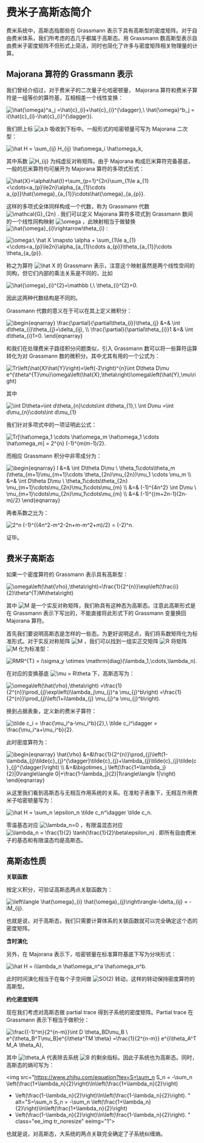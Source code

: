 # 费米子高斯态简介

费米系统中，高斯态指那些在 Grassmann 表示下具有高斯型的密度矩阵。对于自由费米体系，我们所考虑的态几乎都属于高斯态。用 Grassmann 数高斯型表示自由费米子密度矩阵不但形式上简洁，同时也简化了许多与密度矩阵相关物理量的计算。

## Majorana 算符的 Grassmann 表示

我们曾经介绍过，对于费米子的二次量子化哈密顿量， Majorana 算符和费米子算符是一组等价的算符基，互相相差一个线性变换：


<img src="https://www.zhihu.com/equation?tex=\hat{\omega}^a_j =\hat{c}_{i}+\hat{c}_{i}^{\dagger},\ 
\hat{\omega}^b_j = i(\hat{c}_{i}-\hat{c}_{i}^{\dagger}).
" alt="\hat{\omega}^a_j =\hat{c}_{i}+\hat{c}_{i}^{\dagger},\ 
\hat{\omega}^b_j = i(\hat{c}_{i}-\hat{c}_{i}^{\dagger}).
" class="ee_img tr_noresize" eeimg="1">

我们把上标  <img src="https://www.zhihu.com/equation?tex=a,b" alt="a,b" class="ee_img tr_noresize" eeimg="1">  吸收到下标中。一般形式的哈密顿量可写为 Majorana 二次型：


<img src="https://www.zhihu.com/equation?tex=\hat H = \sum_{ij} H_{ij} \hat\omega_i \hat\omega_k,
" alt="\hat H = \sum_{ij} H_{ij} \hat\omega_i \hat\omega_k,
" class="ee_img tr_noresize" eeimg="1">

其中系数  <img src="https://www.zhihu.com/equation?tex=H_{ij}" alt="H_{ij}" class="ee_img tr_noresize" eeimg="1">  为纯虚反对称矩阵。由于 Majorana 构成厄米算符完备基底，一般的厄米算符均可展开为 Majorana 算符的多项式形式：


<img src="https://www.zhihu.com/equation?tex=\hat{X}=\alpha\hat{I}+\sum_{p=1}^{2n}\sum_{1\le a_{1}<\cdots<a_{p}\le2n}\alpha_{a_{1}\cdots a_{p}}\hat{\omega}_{a_{1}}\cdots\hat{\omega}_{a_{p}}.
" alt="\hat{X}=\alpha\hat{I}+\sum_{p=1}^{2n}\sum_{1\le a_{1}<\cdots<a_{p}\le2n}\alpha_{a_{1}\cdots a_{p}}\hat{\omega}_{a_{1}}\cdots\hat{\omega}_{a_{p}}.
" class="ee_img tr_noresize" eeimg="1">

这样的多项式全体同样构成一个代数，称为 Grassmann 代数  <img src="https://www.zhihu.com/equation?tex=\mathcal{G}_{2n}" alt="\mathcal{G}_{2n}" class="ee_img tr_noresize" eeimg="1"> . 我们可以定义 Majorana 算符多项式到 Grassmann 数间的一个线性同构映射  <img src="https://www.zhihu.com/equation?tex=\omega" alt="\omega" class="ee_img tr_noresize" eeimg="1"> ，此映射相当于做替换  <img src="https://www.zhihu.com/equation?tex=\hat{\omega}_{i}\rightarrow\theta_{i}" alt="\hat{\omega}_{i}\rightarrow\theta_{i}" class="ee_img tr_noresize" eeimg="1"> :


<img src="https://www.zhihu.com/equation?tex=\omega:\ 
\hat X \mapsto \alpha + \sum_{1\le a_{1}<\cdots<a_{p}\le2n}\alpha_{a_{1}\cdots a_{p}}\theta_{a_{1}}\cdots \theta_{a_{p}}.
" alt="\omega:\ 
\hat X \mapsto \alpha + \sum_{1\le a_{1}<\cdots<a_{p}\le2n}\alpha_{a_{1}\cdots a_{p}}\theta_{a_{1}}\cdots \theta_{a_{p}}.
" class="ee_img tr_noresize" eeimg="1">

称之为算符  <img src="https://www.zhihu.com/equation?tex=\hat X" alt="\hat X" class="ee_img tr_noresize" eeimg="1">  的 Grassmann 表示，注意这个映射虽然是两个线性空间的同构，但它们内部的乘法关系是不同的，比如 


<img src="https://www.zhihu.com/equation?tex=\hat{\omega}_{i}^{2}=\mathbb I,\ 
\theta_{i}^{2}=0.
" alt="\hat{\omega}_{i}^{2}=\mathbb I,\ 
\theta_{i}^{2}=0.
" class="ee_img tr_noresize" eeimg="1">

因此这两种代数结构是不同的。

Grassmann 代数的意义在于可以在其上定义微积分：


<img src="https://www.zhihu.com/equation?tex=\begin{eqnarray}
	\frac{\partial}{\partial\theta_{i}}\theta_{j} &=& \int d\theta_{i}\theta_{j}=\delta_{ij}, \\
	\frac{\partial}{\partial\theta_{i}}1 &=& \int d\theta_{i}1=0.
\end{eqnarray}
" alt="\begin{eqnarray}
	\frac{\partial}{\partial\theta_{i}}\theta_{j} &=& \int d\theta_{i}\theta_{j}=\delta_{ij}, \\
	\frac{\partial}{\partial\theta_{i}}1 &=& \int d\theta_{i}1=0.
\end{eqnarray}
" class="ee_img tr_noresize" eeimg="1">

和我们在处理费米子路径积分问题类似，引入 Grassmann 数可以将一些算符运算转化为对 Grassmann 数的微积分。其中尤其有用的一个公式为：


<img src="https://www.zhihu.com/equation?tex=Tr\left(\hat{X}\hat{Y}\right)=\left(-2\right)^{n}\int D\theta D\mu e^{\theta^{T}\mu}\omega\left(\hat{X},\theta\right)\omega\left(\hat{Y},\mu\right)
" alt="Tr\left(\hat{X}\hat{Y}\right)=\left(-2\right)^{n}\int D\theta D\mu e^{\theta^{T}\mu}\omega\left(\hat{X},\theta\right)\omega\left(\hat{Y},\mu\right)
" class="ee_img tr_noresize" eeimg="1">

其中


<img src="https://www.zhihu.com/equation?tex=\int D\theta=\int d\theta_{n}\cdots\int d\theta_{1},\ 
\int D\mu =\int d\mu_{n}\cdots\int d\mu_{1}
" alt="\int D\theta=\int d\theta_{n}\cdots\int d\theta_{1},\ 
\int D\mu =\int d\mu_{n}\cdots\int d\mu_{1}
" class="ee_img tr_noresize" eeimg="1">

我们针对多项式中的一项证明此公式：


<img src="https://www.zhihu.com/equation?tex=Tr[\hat\omega_1 \cdots \hat\omega_m \hat\omega_1 \cdots \hat\omega_m] = 2^{n} (-1)^{m(m-1)/2}.
" alt="Tr[\hat\omega_1 \cdots \hat\omega_m \hat\omega_1 \cdots \hat\omega_m] = 2^{n} (-1)^{m(m-1)/2}.
" class="ee_img tr_noresize" eeimg="1">

而相应 Grassmann 积分中非零成分为：


<img src="https://www.zhihu.com/equation?tex=\begin{eqnarray}
I &=& 
\int D\theta D\mu \ \theta_1\cdots\theta_m (\theta_{m+1}\mu_{m+1}\cdots \theta_{2n}\mu_{2n})\mu_1 \cdots \mu_m \\
&=& \int D\theta D\mu \ \theta_1\cdots\theta_{2n} \mu_{m+1}\cdots\mu_{2n}\mu_1\cdots\mu_{m} \\
&=& (-1)^{4n^2} \int D\mu \ \mu_{m+1}\cdots\mu_{2n}\mu_1\cdots\mu_{m} \\
&=& (-1)^{(m+2n-1)(2n-m)/2}
\end{eqnarray}
" alt="\begin{eqnarray}
I &=& 
\int D\theta D\mu \ \theta_1\cdots\theta_m (\theta_{m+1}\mu_{m+1}\cdots \theta_{2n}\mu_{2n})\mu_1 \cdots \mu_m \\
&=& \int D\theta D\mu \ \theta_1\cdots\theta_{2n} \mu_{m+1}\cdots\mu_{2n}\mu_1\cdots\mu_{m} \\
&=& (-1)^{4n^2} \int D\mu \ \mu_{m+1}\cdots\mu_{2n}\mu_1\cdots\mu_{m} \\
&=& (-1)^{(m+2n-1)(2n-m)/2}
\end{eqnarray}
" class="ee_img tr_noresize" eeimg="1">

两者系数之比为：


<img src="https://www.zhihu.com/equation?tex=2^n (-1)^{(4n^2-m^2-2n+m-m^2+m)/2} = (-2)^n.
" alt="2^n (-1)^{(4n^2-m^2-2n+m-m^2+m)/2} = (-2)^n.
" class="ee_img tr_noresize" eeimg="1">

证毕。

## 费米子高斯态

如果一个密度算符的 Grassmann 表示具有高斯型：


<img src="https://www.zhihu.com/equation?tex=\omega\left(\hat{\rho},\theta\right)=\frac{1}{2^{n}}\exp\left(\frac{i}{2}\theta^{T}M\theta\right)
" alt="\omega\left(\hat{\rho},\theta\right)=\frac{1}{2^{n}}\exp\left(\frac{i}{2}\theta^{T}M\theta\right)
" class="ee_img tr_noresize" eeimg="1">

其中  <img src="https://www.zhihu.com/equation?tex=M" alt="M" class="ee_img tr_noresize" eeimg="1">   是一个实反对称矩阵，我们称具有这种态为高斯态。注意此高斯形式是在 Grassmann 表示下写出的，不能直接将此形式下的 Grassmann 变量换回 Majorana 算符。

首先我们要说明高斯态是怎样的一些态。为更好说明这点，我们将系数矩阵化为标准形式。对于实反对称矩阵  <img src="https://www.zhihu.com/equation?tex=M" alt="M" class="ee_img tr_noresize" eeimg="1"> ，我们可以找到一组实正交矩阵  <img src="https://www.zhihu.com/equation?tex=R" alt="R" class="ee_img tr_noresize" eeimg="1">  将矩阵  <img src="https://www.zhihu.com/equation?tex=M" alt="M" class="ee_img tr_noresize" eeimg="1">  化为标准型：


<img src="https://www.zhihu.com/equation?tex=RMR^{T} = i\sigma_y \otimes 
\mathrm{diag}(\lambda_1,\cdots,\lambda_n).
" alt="RMR^{T} = i\sigma_y \otimes 
\mathrm{diag}(\lambda_1,\cdots,\lambda_n).
" class="ee_img tr_noresize" eeimg="1">

在对应的变换基底  <img src="https://www.zhihu.com/equation?tex=\mu = R\theta" alt="\mu = R\theta" class="ee_img tr_noresize" eeimg="1">  下，高斯态写为：


<img src="https://www.zhihu.com/equation?tex=\omega\left(\hat{\rho},\theta\right)
=\frac{1}{2^{n}}\prod_{j}\exp\left(i\lambda_j\mu_{j}^a \mu_{j}^b\right)
=\frac{1}{2^{n}}\prod_{j}\left(1+i\lambda_{j} \mu_{j}^a \mu_{j}^b\right).
" alt="\omega\left(\hat{\rho},\theta\right)
=\frac{1}{2^{n}}\prod_{j}\exp\left(i\lambda_j\mu_{j}^a \mu_{j}^b\right)
=\frac{1}{2^{n}}\prod_{j}\left(1+i\lambda_{j} \mu_{j}^a \mu_{j}^b\right).
" class="ee_img tr_noresize" eeimg="1">

换到占据表象，定义新的费米子算符：


<img src="https://www.zhihu.com/equation?tex=\tilde c_i = \frac{\mu_i^a-\mu_i^b}{2},\ 
\tilde c_i^\dagger = \frac{\mu_i^a+\mu_i^b}{2}.
" alt="\tilde c_i = \frac{\mu_i^a-\mu_i^b}{2},\ 
\tilde c_i^\dagger = \frac{\mu_i^a+\mu_i^b}{2}.
" class="ee_img tr_noresize" eeimg="1">

此时密度算符为：


<img src="https://www.zhihu.com/equation?tex=\begin{eqnarray}
\hat{\rho}
&=&\frac{1}{2^{n}}\prod_{j}\left(1-\lambda_{j}\tilde{c}_{j}^{\dagger}\tilde{c}_{j}+\lambda_{j}\tilde{c}_{j}\tilde{c}_{j}^{\dagger}\right) \\
&=&\bigotimes_j \left(\frac{1+\lambda_j}{2}|0\rangle\langle 0|+\frac{1-\lambda_j}{2}|1\rangle\langle 1|\right)
\end{eqnarray}
" alt="\begin{eqnarray}
\hat{\rho}
&=&\frac{1}{2^{n}}\prod_{j}\left(1-\lambda_{j}\tilde{c}_{j}^{\dagger}\tilde{c}_{j}+\lambda_{j}\tilde{c}_{j}\tilde{c}_{j}^{\dagger}\right) \\
&=&\bigotimes_j \left(\frac{1+\lambda_j}{2}|0\rangle\langle 0|+\frac{1-\lambda_j}{2}|1\rangle\langle 1|\right)
\end{eqnarray}
" class="ee_img tr_noresize" eeimg="1">

从这里我们看到高斯态与无相互作用系统的关系。在准粒子表象下，无相互作用费米子哈密顿量写为：


<img src="https://www.zhihu.com/equation?tex=\hat H = \sum_n \epsilon_n \tilde c_n^\dagger \tilde c_n.
" alt="\hat H = \sum_n \epsilon_n \tilde c_n^\dagger \tilde c_n.
" class="ee_img tr_noresize" eeimg="1">

零温基态对应  <img src="https://www.zhihu.com/equation?tex=\lambda_n=0" alt="\lambda_n=0" class="ee_img tr_noresize" eeimg="1"> ，有限温混态对应  <img src="https://www.zhihu.com/equation?tex=\lambda_n = \frac{1}{2} \tanh(\frac{1}{2}\beta\epsilon_n)" alt="\lambda_n = \frac{1}{2} \tanh(\frac{1}{2}\beta\epsilon_n)" class="ee_img tr_noresize" eeimg="1"> . 即所有自由费米子的基态和有限温态均是高斯态。

## 高斯态性质

**关联函数**

按定义积分，可验证高斯态两点关联函数为：


<img src="https://www.zhihu.com/equation?tex=\left\langle \hat{\omega}_{i} \hat{\omega}_{j}\right\rangle-\delta_{ij} = -iM_{ij}.
" alt="\left\langle \hat{\omega}_{i} \hat{\omega}_{j}\right\rangle-\delta_{ij} = -iM_{ij}.
" class="ee_img tr_noresize" eeimg="1">

也就是说，对于高斯态，我们只需要计算体系的关联函数就可以完全确定这个态的密度矩阵。

**含时演化**

另外，在 Majorana 表示下，哈密顿量在标准算符基底下写为分块形式：


<img src="https://www.zhihu.com/equation?tex=\hat H = i\lambda_n \hat\omega_n^a \hat\omega_n^b.
" alt="\hat H = i\lambda_n \hat\omega_n^a \hat\omega_n^b.
" class="ee_img tr_noresize" eeimg="1">

此时时间演化相当于在每个子空间做  <img src="https://www.zhihu.com/equation?tex=SO(2)" alt="SO(2)" class="ee_img tr_noresize" eeimg="1">  转动，这样的转动保持密度算符的高斯型。

**约化密度矩阵**

现在我们考虑对高斯态做 partial trace 得到子系统的密度矩阵。Partial trace 在 Grassmann 表示下相当于做积分：


<img src="https://www.zhihu.com/equation?tex=\frac{(-1)^m}{2^{n-m}}\int D \theta_BD\mu_B \ e^{\theta_B^T\mu_B}e^{i\theta^TM \theta}
=\frac{1}{2^{n-m}} e^{i\theta_A^T M_A \theta_A},
" alt="\frac{(-1)^m}{2^{n-m}}\int D \theta_BD\mu_B \ e^{\theta_B^T\mu_B}e^{i\theta^TM \theta}
=\frac{1}{2^{n-m}} e^{i\theta_A^T M_A \theta_A},
" class="ee_img tr_noresize" eeimg="1">

其中  <img src="https://www.zhihu.com/equation?tex=\theta_A" alt="\theta_A" class="ee_img tr_noresize" eeimg="1">  代表除去系统  <img src="https://www.zhihu.com/equation?tex=B" alt="B" class="ee_img tr_noresize" eeimg="1">  的剩余指标。因此子系统也为高斯态。同时，高斯态的熵可写为：


<img src="https://www.zhihu.com/equation?tex=S=\sum_n S_n = -\sum_n
\left(\frac{1+\lambda_n}{2}\right)\ln\left(\frac{1+\lambda_n}{2}\right)
+ \left(\frac{1-\lambda_n}{2}\right)\ln\left(\frac{1-\lambda_n}{2}\right).
" alt="S=\sum_n S_n = -\sum_n
\left(\frac{1+\lambda_n}{2}\right)\ln\left(\frac{1+\lambda_n}{2}\right)
+ \left(\frac{1-\lambda_n}{2}\right)\ln\left(\frac{1-\lambda_n}{2}\right).
" class="ee_img tr_noresize" eeimg="1">

也就是说，对高斯态，大系统的两点关联完全确定了子系统纠缠熵。